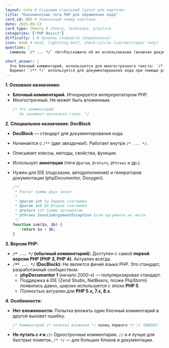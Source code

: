 ```yaml
---
layout: note # Создадим отдельный layout для карточек
title: "Канонические теги PHP для обрамления кода"
card_id: 002 # Уникальный номер карточки
date: 2025-09-13
card_type: theory # theory, technique, practice
categories: ["PHP Basics"]
difficulty: 1 # Уровень сложности (опционально)
icon: book # book, lightning-bolt, check-circle (соответствует типу)
question: |
  Символы `/* ... */` <br>Расскажите об их использовании (включая документацию) и поддержке в версиях.

short_answer: |
  Это блочный комментарий, используется для многострочного текста: `/* Комментарий */`. Не поддерживает вложенность - вызовит ошибку.<br>
  Вариант `/** */` используется для документирования кода при помощи различных аннотации `@param` `@return` и др., но это не является фичей языка, а просто общепринятое соглашение.
---
```


**1. Основное назначение:**
*   **Блочный комментарий.** Игнорируется интерпретатором PHP.
*   Многострочный. Не может быть вложенным.
    ```php
    /* Это комментарий.
       Он занимает несколько строк. */
    ```

**2. Специальное назначение: DocBlock**
*   **DocBlock** — стандарт для документирования кода.
*   Начинается с `/**` (две звездочки!). Работает внутри `/* ... */`.
*   Описывает классы, методы, свойства, функции.
*   Использует **аннотации** (теги `@param`, `@return`, `@throws` и др.).
*   Нужен для IDE (подсказки, автодополнение) и генераторов документации (phpDocumentor, Doxygen).

    ```php
    /**
     * Расчет суммы двух чисел
     *
     * @param int $a Первое слагаемое
     * @param int $b Второе слагаемое
     * @return int Сумма аргументов
     * @throws InvalidArgumentException Если аргументы не числа
     */
    function sum($a, $b) {
        return $a + $b;
    }
    ```

**3. Версии PHP:**
*   **`/* ... */` (обычный комментарий):** Доступен с самой **первой версии PHP (PHP 3, PHP 4)**. Актуален всегда.
*   **`/** ... */` (DocBlock):** Не является фичей *языка* PHP. Это стандарт, разработанный сообществом.
    *   **phpDocumentor 1** (начало 2000-х) — популяризировал стандарт.
    *   Поддержка в IDE (Zend Studio, NetBeans, позже PhpStorm) появилась давно, широко используется с эпохи **PHP 5**.
    *   Полностью актуален для **PHP 5.х, 7.х, 8.х**.

**4. Особенности:**
*   **Нет вложенности:** Попытка вложить один блочный комментарий в другой вызовет ошибку.
    ```php
    /* Комментарий /* попытка вложения */ конец первого */ // ОШИБКА!
    ```
*   **Не путать с `#` и `//`:** Однострочные комментарии. `//` и `#` лучше для быстрых пометок, `/* */` — для больших блоков и документации.
